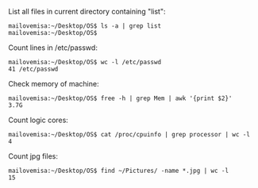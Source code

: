 List all files in current directory containing "list":
```console
mailovemisa:~/Desktop/OS$ ls -a | grep list
mailovemisa:~/Desktop/OS$ 
```
Count lines in /etc/passwd:
```console
mailovemisa:~/Desktop/OS$ wc -l /etc/passwd
41 /etc/passwd
```
Check memory of machine:
```console
mailovemisa:~/Desktop/OS$ free -h | grep Mem | awk '{print $2}'
3.7G
```
Count logic cores:
```console
mailovemisa:~/Desktop/OS$ cat /proc/cpuinfo | grep processor | wc -l
4
```

Count jpg files:
```console
mailovemisa:~/Desktop/OS$ find ~/Pictures/ -name *.jpg | wc -l
15
```